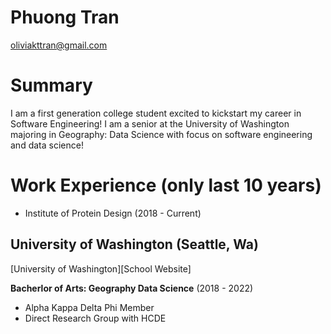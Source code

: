 # Phuong Tran
oliviakttran@gmail.com

# Summary

I am a first generation college student excited to kickstart my career in Software Engineering! I am a senior at the University of Washington majoring in Geography: Data Science with focus on software engineering and data science!

# Work Experience (only last 10 years)
- Institute of Protein Design (2018 - Current)

## University of Washington (Seattle, Wa)  
[University of Washington][School Website] 

**Bacherlor of Arts: Geography Data Science** (2018 - 2022)

- Alpha Kappa Delta Phi Member
- Direct Research Group with HCDE

[University of Washington]: https://www.washington.edu/
